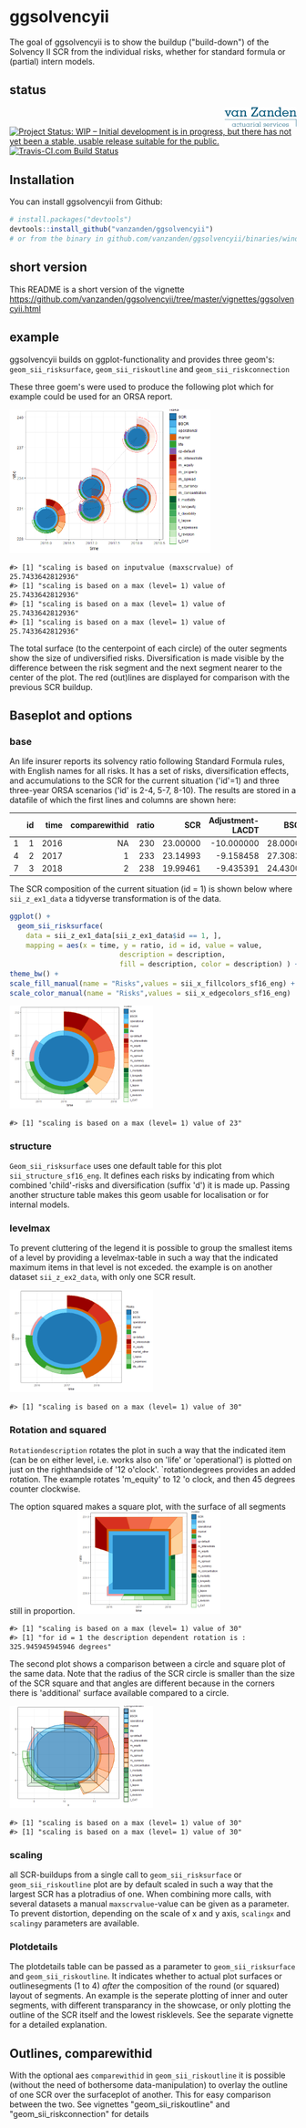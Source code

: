 
<!-- README.md is generated from README.Rmd. Please edit that file -->
ggsolvencyii
============

The goal of ggsolvencyii is to show the buildup ("build-down") of the Solvency II SCR from the individual risks, whether for standard formula or (partial) intern models.

status
------

<img src="vignettes/images/logo_engels_rvignettes.png" width="25%" style="display: block; margin: auto 0 auto auto;" /> [![Project Status: WIP – Initial development is in progress, but there has not yet been a stable, usable release suitable for the public.](https://www.repostatus.org/badges/latest/wip.svg)](https://www.repostatus.org/#wip) [![Travis-CI.com Build Status](https://travis-ci.com/vanzanden/ggsolvencyii.svg?branch=master)](https://travis-ci.com/vanzanden/ggsolvencyii)

<!-- 
[![Build status](https://ci.appveyor.com/api/projects/status/github/vanzanden/ggsolvencyii?branch=master)](https://ci.appveyor.com/project/vanzanden/ggsolvencyii/branch/master)
[![version](http://www.r-pkg.org/badges/version/ggsolvencyii)](https://CRAN.R-project.org/package=ggsolvencii)
![cranlogs](http://cranlogs.r-pkg.org./badges/ggsolvencyii)
[![codecov](https://codecov.io/gh/vanzanden/ggsolvencyii/branch/master/graph/badge.svg)](https://codecov.io/gh/vanzanden/ggsolvencyii)
-->
Installation
------------

You can install ggsolvencyii from Github:

``` r
# install.packages("devtools")
devtools::install_github("vanzanden/ggsolvencyii")
# or from the binary in github.com/vanzanden/ggsolvencyii/binaries/windows
```

short version
-------------

This README is a short version of the vignette <https://github.com/vanzanden/ggsolvencyii/tree/master/vignettes/ggsolvencyii.html>

example
-------

ggsolvencyii builds on ggplot-functionality and provides three geom's: `geom_sii_risksurface`, `geom_sii_riskoutline` and `geom_sii_riskconnection`

These three goem's were used to produce the following plot which for example could be used for an ORSA report.

<img src="README-showcase-1.png" width="70%" />

    #> [1] "scaling is based on inputvalue (maxscrvalue) of 25.7433642812936"
    #> [1] "scaling is based on a max (level= 1) value of 25.7433642812936"
    #> [1] "scaling is based on a max (level= 1) value of 25.7433642812936"
    #> [1] "scaling is based on a max (level= 1) value of 25.7433642812936"

The total surface (to the centerpoint of each circle) of the outer segments show the size of undiversified risks. Diversification is made visible by the difference between the risk segment and the next segment nearer to the center of the plot. The red (out)lines are displayed for comparison with the previous SCR buildup.

Baseplot and options
--------------------

### base

An life insurer reports its solvency ratio following Standard Formula rules, with English names for all risks. It has a set of risks, diversification effects, and accumulations to the SCR for the current situation ('id'=1) and three three-year ORSA scenarios ('id' is 2-4, 5-7, 8-10). The results are stored in a datafile of which the first lines and columns are shown here:

|     |   id|  time|  comparewithid|  ratio|       SCR|  Adjustment-LACDT|      BSCR|  BSCR\_div|
|-----|----:|-----:|--------------:|------:|---------:|-----------------:|---------:|----------:|
| 1   |    1|  2016|             NA|    230|  23.00000|        -10.000000|  28.00000|  -9.000000|
| 4   |    2|  2017|              1|    233|  23.14993|         -9.158458|  27.30838|  -9.135998|
| 7   |    3|  2018|              2|    238|  19.99461|         -9.435391|  24.43000|  -8.402552|

The SCR composition of the current situation (id = 1) is shown below where `sii_z_ex1_data` a tidyverse transformation is of the data.

``` r
ggplot() +
  geom_sii_risksurface(
    data = sii_z_ex1_data[sii_z_ex1_data$id == 1, ],
    mapping = aes(x = time, y = ratio, id = id, value = value, 
                           description = description, 
                           fill = description, color = description) ) +
theme_bw() +
scale_fill_manual(name = "Risks",values = sii_x_fillcolors_sf16_eng) +
scale_color_manual(name = "Risks",values = sii_x_edgecolors_sf16_eng)
```

<img src="README-example1-1.png" width="50%" />

    #> [1] "scaling is based on a max (level= 1) value of 23"

### structure

`Geom_sii_risksurface` uses one default table for this plot `sii_structure_sf16_eng`. It defines each risks by indicating from which combined 'child'-risks and diversification (suffix 'd') it is made up. Passing another structure table makes this geom usable for localisation or for internal models.

### levelmax

To prevent cluttering of the legend it is possible to group the smallest items of a level by providing a levelmax-table in such a way that the indicated maximum items in that level is not exceded. the example is on another dataset `sii_z_ex2_data`, with only one SCR result.

<img src="README-examplelevelmax-1.png" width="50%" />

    #> [1] "scaling is based on a max (level= 1) value of 30"

### Rotation and squared

`Rotationdescription` rotates the plot in such a way that the indicated item (can be on either level, i.e. works also on 'life' or 'operational') is plotted on just on the righthandside of '12 o'clock'. \`rotationdegrees provides an added rotation. The example rotates 'm\_equity' to 12 'o clock, and then 45 degrees counter clockwise.

The option squared makes a square plot, with the surface of all segments still in proportion. <img src="README-rotationsquare-1.png" width="50%" />

    #> [1] "scaling is based on a max (level= 1) value of 30"
    #> [1] "for id = 1 the description dependent rotation is : 325.945945945946 degrees"

The second plot shows a comparison between a circle and square plot of the same data. Note that the radius of the SCR circle is smaller than the size of the SCR square and that angles are different because in the corners there is 'additional' surface available compared to a circle.

<img src="README-circlesquare-1.png" width="50%" />

    #> [1] "scaling is based on a max (level= 1) value of 30"
    #> [1] "scaling is based on a max (level= 1) value of 30"

### scaling

all SCR-buildups from a single call to `geom_sii_risksurface` or `geom_sii_riskoutline` plot are by default scaled in such a way that the largest SCR has a plotradius of one. When combining more calls, with several datasets a manual `maxscrvalue`-value can be given as a parameter. To prevent distortion, depending on the scale of x and y axis, `scalingx` and `scalingy` parameters are available.

### Plotdetails

The plotdetails table can be passed as a parameter to `geom_sii_risksurface` and `geom_sii_riskoutline`. It indicates whether to actual plot surfaces or outlinesegments (1 to 4) *after* the composition of the round (or squared) layout of segments. An example is the seperate plotting of inner and outer segments, with different transparancy in the showcase, or only plotting the outline of the SCR itself and the lowest risklevels. See the separate vignette for a detailed explanation.

Outlines, comparewithid
-----------------------

With the optional aes `comparewithid` in `geom_sii_riskoutline` it is possible (without the need of bothersome data-manipulation) to overlay the outline of one SCR over the surfaceplot of another. This for easy comparison between the two. See vignettes "geom\_sii\_riskoutline" and "geom\_sii\_riskconnection" for details
